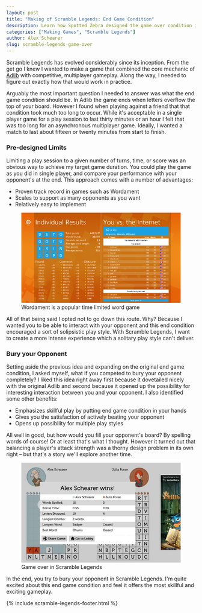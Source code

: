 ```yaml
---
layout: post
title: "Making of Scramble Legends: End Game Condition"
description: Learn how Spotted Zebra designed the game over condition in Scramble Legends. Scramble Legends is a social, turn based word game for Windows 8. Spell words to bury your opponent in letters!
categories: ["Making Games", "Scramble Legends"]
author: Alex Schearer
slug: scramble-legends-game-over
---
```


Scramble Legends
has evolved considerably since its inception. From
the get go I knew I wanted to make a game that
combined the core mechanic of [Adlib][1]
with competitive, multiplayer gameplay. Along the way, I
needed to figure out exactly how that would work in
practice.

Arguably the most important question I needed to answer
was what the end game condition should be. In Adlib
the game ends when letters overflow the top of 
your board. However I found when playing
against a friend that that condition took much too
long to occur. While it's acceptable in a single
player game for a play session to last thirty
minutes or an hour I felt that was too long for an
asynchronous multiplayer game. Ideally, I wanted a
match to last about fifteen or twenty minutes from 
start to finish.

### Pre-designed Limits

Limiting a play session to a given number of turns,
time, or score was an obvious way to achieve my
target game duration. You could play the game
as you did in single player, and compare your
performance with your opponent's at the end. 
This approach comes with a number of advantages:

  * Proven track record in games such as Wordament
  * Scales to support as many opponents as you want
  * Relatively easy to implement

<figure>
    <img src="/img/posts/2013-04-24-Scramble Legends Game Over/wordament.thumb.png" alt="Wordament is a popular time limited word game" />
    <figcaption>Wordament is a popular time limited word game</figcaption>  
</figure>

All of that being said I opted not to go down this
route. Why? Because I wanted you to be able to
interact with your opponent and this end condition
encouraged a sort of solipsistic play style. With
Scramble Legends, I want to create a more intense
experience which a solitary play style can't deliver. 

### Bury your Opponent
Setting aside the previous idea and expanding on
the original end game condition, I asked myself,
what if you competed to bury your opponent
completely? I liked this idea right away first
because it dovetailed nicely with the original
Adlib and second because it opened up the
possibility for interesting interaction between you 
and your opponent. I also identified some other
benefits:

  * Emphasizes skillful play by putting end game condition in your hands
  * Gives you the satisfaction of actively beating your opponent
  * Opens up possibility for multiple play styles

All well in good, but how would you fill your
opponent's board? By spelling words of course! Or
at least that's what I thought. However it turned
out that balancing a player's attack strength was a
thorny design problem in its own right – but
that's a story we'll explore another time.

<figure>
    <img src="/img/posts/2013-04-24-Scramble Legends Game Over/scramble-legends-full-board.thumb.jpg" alt="Game over in Scramble Legends" />
    <figcaption>Game over in Scramble Legends</figcaption>
</figure>

In the end, you try to bury your opponent in
Scramble Legends. I'm quite excited about this end
game condition and feel it offers the most skillful
and exciting gameplay.

{% include scramble-legends-footer.html %}

[1]: /adlib